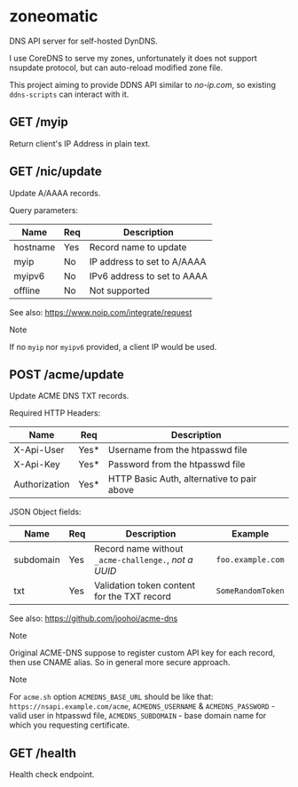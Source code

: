 zoneomatic
==========

DNS API server for self-hosted DynDNS.

I use CoreDNS to serve my zones, unfortunately it does not support nsupdate protocol,
but can auto-reload modified zone file.

This project aiming to provide DDNS API similar to *no-ip.com*,
so existing `ddns-scripts` can interact with it.


GET /myip
---------

Return client's IP Address in plain text.


GET /nic/update
---------------

Update A/AAAA records.

Query parameters:

| Name | Req | Description |
|------|-----|-------------|
| hostname | Yes | Record name to update |
| myip | No | IP address to set to A/AAAA |
| myipv6 | No | IPv6 address to set to AAAA |
| offline | No | Not supported |

See also: https://www.noip.com/integrate/request

> [!NOTE]
> If no `myip` nor `myipv6` provided, a client IP would be used.


POST /acme/update
-----------------

Update ACME DNS TXT records.

Required HTTP Headers:

| Name | Req | Description |
|------|-----|-------------|
| X-Api-User | Yes* | Username from the htpasswd file |
| X-Api-Key | Yes* | Password from the htpasswd file |
| Authorization | Yes* | HTTP Basic Auth, alternative to pair above |

JSON Object fields:

| Name | Req | Description | Example |
|------|-----|-------------|---------|
| subdomain | Yes | Record name without `_acme-challenge.`, *not a UUID* | `foo.example.com` |
| txt | Yes | Validation token content for the TXT record | `SomeRandomToken` |

See also: https://github.com/joohoi/acme-dns

> [!NOTE]
> Original ACME-DNS suppose to register custom API key for each record, then use CNAME alias.
> So in general more secure approach.

> [!NOTE]
> For `acme.sh` option `ACMEDNS_BASE_URL` should be like that: `https://nsapi.example.com/acme`,
> `ACMEDNS_USERNAME` & `ACMEDNS_PASSWORD` - valid user in htpasswd file,
> `ACMEDNS_SUBDOMAIN` - base domain name for which you requesting certificate.


GET /health
-----------

Health check endpoint.
